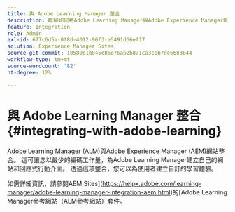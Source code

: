 ```yaml
---
title: 與 Adobe Learning Manager 整合
description: 瞭解如何將Adobe Learning Manager與Adobe Experience Manager網站整合。
feature: Integration
role: Admin
exl-id: 677c6d5a-0f8d-4012-96f3-e5491d66ef17
solution: Experience Manager Sites
source-git-commit: 10580c1b045c86d76ab2b871ca3c0b7de6683044
workflow-type: tm+mt
source-wordcount: '82'
ht-degree: 12%

---
```


# 與 Adobe Learning Manager 整合{#integrating-with-adobe-learning}

Adobe Learning Manager (ALM)與Adobe Experience Manager (AEM)網站整合。 這可讓您以最少的編碼工作量，為Adobe Learning Manager建立自己的網站和回應式行動介面。 透過這項整合，您可以為使用者建立自訂的學習體驗。

如需詳細資訊，請參閱AEM Sites](https://helpx.adobe.com/learning-manager/adobe-learning-manager-integration-aem.html)的[Adobe Learning Manager參考網站（ALM參考網站）套件。
